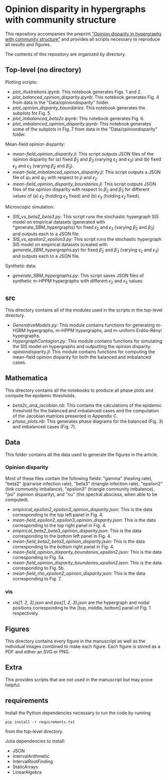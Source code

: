 # Opinion disparity in hypergraphs with community structure
 
This repository accompanies the preprint ["Opinion disparity in hypergraphs with community structure"](https://doi.org/10.48550/arXiv.2302.13967) and provides all scripts necessary to reproduce all results and figures.

The contents of this repository are organized by directory.

## Top-level (no directory)

Plotting scripts:
* *plot_illustrations.ipynb*: This notebook generates Figs. 1 and 2.
* *plot_balanced_opinion_disparity.ipynb*: This notebook generates Fig. 4 from data in the "Data/opiniondisparity" folder.
* *plot_opinion_disparity_boundaries*: This notebook generates the subplots for Fig. 5
* *plot_imbalanced_beta2c.ipynb*: This notebook generates Fig. 6.
* *plot_imbalanced_opinion_disparity.ipynb*: This notebook generates some of the subplots in Fig. 7 from data in the "Data/opiniondisparity" folder.

Mean-field opinion disparity:
* *mean-field_opinion_disparity.jl*: This script outputs JSON files of the opinion disparity for (a) fixed $\widetilde{\beta}_2$ and $\widetilde{\beta}_3$ (varying $\epsilon_2$ and $\epsilon_3$) and (b) fixed $\epsilon_2$ and $\epsilon_3$ (varying $\widetilde{\beta}_2$ and $\widetilde{\beta}_3$).
* *mean-field_imbalanced_opinion_disparity.jl*: This script outputs a JSON file of $\psi_1$ and $\psi_2$ with respect to $\rho$ and $\epsilon_2$.
* *mean-field_opinion_disparity_boundaries.jl*: This script outputs JSON files of the opinion disparity with respect to $\widetilde{\beta}_2$ and $\widetilde{\beta}_3$ for different values of (a) $\epsilon_2$ (holding $\epsilon_3$ fixed) and (b) $\epsilon_3$ (holding $\epsilon_2$ fixed).

Microscopic simulation:
* *SIS_vs_beta2_beta3.py*: This script runs the stochastic hypergraph SIS model on empirical datasets (generated with *generate_SBM_hypergraphs) for fixed $\epsilon_2$ and $\epsilon_3$ (varying $\widetilde{\beta}_2$ and $\widetilde{\beta}_3$) and outputs each to a JSON file.
* *SIS_vs_epsilon2_epsilon3.py*: This script runs the stochastic hypergraph SIS model on empirical datasets (created with *generate_SBM_hypergraphs.py*) for fixed $\widetilde{\beta}_2$ and $\widetilde{\beta}_3$ (varying $\epsilon_2$ and $\epsilon_3$) and outputs each to a JSON file.

Synthetic data:
* *generate_SBM_hypergraphs.py*: This script saves JSON files of synthetic m-HPPM hypergraphs with different $\epsilon_2$ and $\epsilon_3$ values.

## src
This directory contains all of the modules used in the scripts in the top-level directory.

* *GenerativeModels.py*: This module contains functions for generating m-HSBM hypergraphs, m-HPPM hypergraphs, and m-uniform Erdős–Rényi hypergraphs.
* *HypergraphContagion.py*: This module contains functions for simulating the SIS model on hypergraphs and outputting the opinion disparity.
* *opiniondisparity.jl*: This module contains functions for computing the mean-field opinion disparity for both the balanced and imbalanced cases.

## Mathematica
This directory contains all the notebooks to produce all phase plots and compute the epidemic thresholds.

* *beta2c_and_jacobian.nb*: This contains the calculations of the epidemic threshold for the balanced and imbalanced cases and the computation of the Jacobian matrices presented in Appendix C.
* *phase_plots.nb*: This generates phase diagrams for the balanced (Fig. 3) and imbalanced cases (Fig. 7).

## Data
This folder contains all the data used to generate the figures in the article.

### Opinion disparity

Most of these files contain the following fields: "gamma" (healing rate), "beta2" (pairwise infection rate), "beta3" (triangle infection rate), "epsilon2" (link community imbalance), "epsilon3" (triangle community imbalance), "psi" (opinion disparity), and "nu" (the spectral abscissa, when able to be computed).

* *empirical_epsilon2_epsilon3_opinion_disparity.json*: This is the data corresponding to the top left panel in Fig. 4.
* *mean-field_epsilon2_epsilon3_opinion_disparity.json*: This is the data corresponding to the top right panel in Fig. 4.
* *empirical_beta2_beta3_opinion_disparity.json*: This is the data corresponding to the bottom left panel in Fig. 4.
* *mean-field_beta2_beta3_opinion_disparity.json*: This is the data corresponding to the bottom right panel in Fig. 4.
* *mean-field_opinion_disparity_boundaries_epsilon2.json*: This is the data corresponding to Fig. 5a.
* *mean-field_opinion_disparity_boundaries_epsilon2.json*: This is the data corresponding to Fig. 5b.
* *mean-field_rho_epsilon2_opinion_disparity.json*: This is the data corresponding to Fig. 7.

### vis
* *vis[1, 2, 3].json* and *pos[1, 2, 3].json* are the hypergraph and nodal positions corresponding to the [top, middle, bottom] panel of Fig. 1 respectively.

## Figures
This directory contains every figure in the manuscript as well as the individual images combined to make each figure. Each figure is stored as a PDF and either an SVG or PNG.

## Extra
This provides scripts that are not used in the manuscript but may prove helpful.

## requirements

Install the Python dependencies necessary to run the code by running
```
pip install -r requirements.txt
```
from the top-level directory.

Julia dependencies to install:
* JSON
* IntervalArithmetic
* IntervalRootFinding
* StaticArrays
* LinearAlgebra